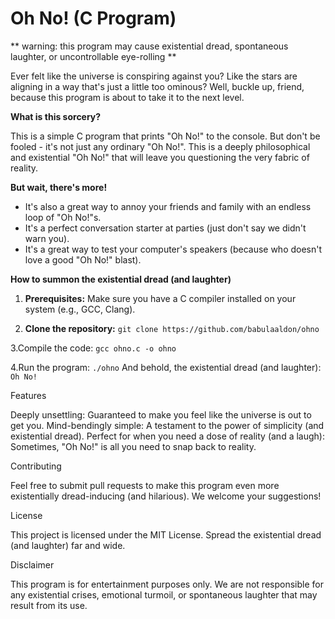 # Oh No! (C Program)

** warning: this program may cause existential dread, spontaneous laughter, or uncontrollable eye-rolling **

Ever felt like the universe is conspiring against you? Like the stars are aligning in a way that's just a little too ominous? Well, buckle up, friend, because this program is about to take it to the next level.

**What is this sorcery?**

This is a simple C program that prints "Oh No!" to the console. But don't be fooled - it's not just any ordinary "Oh No!". This is a deeply philosophical and existential "Oh 
No!" that will leave you questioning the very fabric of reality.

**But wait, there's more!**

* It's also a great way to annoy your friends and family with an endless loop of "Oh No!"s.
* It's a perfect conversation starter at parties (just don't say we didn't warn you).
* It's a great way to test your computer's speakers (because who doesn't love a good "Oh No!" blast).

**How to summon the existential dread (and laughter)**

1. **Prerequisites:** Make sure you have a C compiler installed on your system (e.g., GCC, Clang).

2. **Clone the repository:**
   ```git clone https://github.com/babulaaldon/ohno```

3.Compile the code:
```gcc ohno.c -o ohno```

4.Run the program:
```./ohno```
And behold, the existential dread (and laughter):
``` Oh No!  ```



Features

  Deeply unsettling: Guaranteed to make you feel like the universe is out to get you.
  Mind-bendingly simple: A testament to the power of simplicity (and existential dread).
  Perfect for when you need a dose of reality (and a laugh): Sometimes, "Oh No!" is all you need to snap back to reality.


Contributing

Feel free to submit pull requests to make this program even more existentially dread-inducing (and hilarious). We welcome your suggestions!


License

This project is licensed under the MIT License. Spread the existential dread (and laughter) far and wide.



Disclaimer

This program is for entertainment purposes only. We are not responsible for any existential crises, emotional turmoil, or spontaneous laughter that may result from its use.




